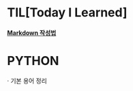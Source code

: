 # TIL[Today I Learned] 
#### [Markdown 작성법](https://gist.github.com/ihoneymon/652be052a0727ad59601)
# PYTHON
· 기본 용어 정리
    
